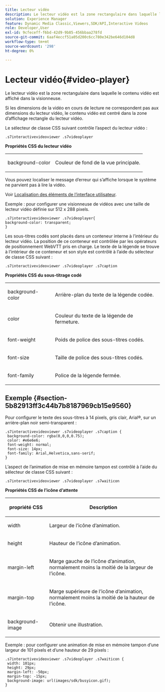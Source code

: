 ```yaml
---
title: Lecteur vidéo
description: Le lecteur vidéo est la zone rectangulaire dans laquelle le contenu vidéo est affiché dans la visionneuse.
solution: Experience Manager
feature: Dynamic Media Classic,Viewers,SDK/API,Interactive Videos
role: Developer,User
exl-id: 9cfeceff-f6bd-42d9-9b85-456bbaa278fd
source-git-commit: 6aaf4eccf51a05d200c6cc780e342be646d104d8
workflow-type: tm+mt
source-wordcount: '298'
ht-degree: 0%

---
```


# Lecteur vidéo{#video-player}

Le lecteur vidéo est la zone rectangulaire dans laquelle le contenu vidéo est affiché dans la visionneuse.

<!--<a id="section_061E550C1C1D4DB2BD663A898895B38C"></a>-->

Si les dimensions de la vidéo en cours de lecture ne correspondent pas aux dimensions du lecteur vidéo, le contenu vidéo est centré dans la zone d’affichage rectangle du lecteur vidéo.

Le sélecteur de classe CSS suivant contrôle l’aspect du lecteur vidéo :

```
.s7interactivevideoviewer .s7videoplayer
```

**Propriétés CSS du lecteur vidéo**

<table id="table_C48C56E696304C9BAFEE71BA9EA9A174"> 
 <tbody> 
  <tr> 
   <td colname="col1"> <p> <span class="codeph"> background-color </span> </p> </td> 
   <td colname="col2"> <p>Couleur de fond de la vue principale. </p> </td> 
  </tr> 
 </tbody> 
</table>

Vous pouvez localiser le message d’erreur qui s’affiche lorsque le système ne parvient pas à lire la vidéo.

Voir [Localisation des éléments de l’interface utilisateur](../../../c-html5-aem-asset-viewers/c-html5-aem-int-video/c-html5-aem-int-video-viewer-localization.md#concept-cbfc39344c494eb7b9f6a272cff0cc74).

Exemple : pour configurer une visionneuse de vidéos avec une taille de lecteur vidéo définie sur 512 x 288 pixels.

```
.s7interactivevideoviewer .s7videoplayer{ 
background-color: transparent; 
}
```

Les sous-titres codés sont placés dans un conteneur interne à l’intérieur du lecteur vidéo. La position de ce conteneur est contrôlée par les opérateurs de positionnement WebVTT pris en charge. Le texte de la légende se trouve à l’intérieur de ce conteneur et son style est contrôlé à l’aide du sélecteur de classe CSS suivant :

`.s7interactivevideoviewer .s7videoplayer .s7caption`

**Propriétés CSS du sous-titrage codé**

<table id="table_960E0D4FB91748FF9FC73C925B81879C"> 
 <tbody> 
  <tr> 
   <td colname="col1"> <p> <span class="codeph"> background-color </span> </p> </td> 
   <td colname="col2"> <p>Arrière-plan du texte de la légende codée. </p> </td> 
  </tr> 
  <tr> 
   <td colname="col1"> <p> <span class="codeph"> color </span> </p> </td> 
   <td colname="col2"> <p>Couleur du texte de la légende de fermeture. </p> </td> 
  </tr> 
  <tr> 
   <td colname="col1"> <p> <span class="codeph"> font-weight </span> </p> </td> 
   <td colname="col2"> <p> Poids de police des sous-titres codés. </p> </td> 
  </tr> 
  <tr> 
   <td colname="col1"> <p> <span class="codeph"> font-size </span> </p> </td> 
   <td colname="col2"> <p> Taille de police des sous-titres codés. </p> </td> 
  </tr> 
  <tr> 
   <td colname="col1"> <p> <span class="codeph"> font-family </span> </p> </td> 
   <td colname="col2"> <p>Police de la légende fermée. </p> </td> 
  </tr> 
 </tbody> 
</table>

## Exemple {#section-5b82913ff3c44b7b8187969cb15e9560}

Pour configurer le texte des sous-titres à 14 pixels, gris clair, Arial®, sur un arrière-plan noir semi-transparent :

```
.s7interactivevideoviewer .s7videoplayer .s7caption { 
 background-color: rgba(0,0,0,0.75); 
 color: #e6e6e6; 
 font-weight: normal; 
 font-size: 14px; 
 font-family: Arial,Helvetica,sans-serif; 
}
```

L’aspect de l’animation de mise en mémoire tampon est contrôlé à l’aide du sélecteur de classe CSS suivant :

```
.s7interactivevideoviewer .s7videoplayer .s7waiticon
```

**Propriétés CSS de l’icône d’attente**

<table id="table_8DB41A0FF2A746F78B763564C4F3EBE0"> 
 <thead> 
  <tr> 
   <th colname="col1" class="entry"> <p>propriété CSS </p> </th> 
   <th colname="col2" class="entry"> <p>Description </p> </th> 
  </tr> 
 </thead>
 <tbody> 
  <tr> 
   <td colname="col1"> <p> <span class="codeph"> width </span> </p> </td> 
   <td colname="col2"> <p> Largeur de l’icône d’animation. </p> </td> 
  </tr> 
  <tr> 
   <td colname="col1"> <p> <span class="codeph"> height </span> </p> </td> 
   <td colname="col2"> <p> Hauteur de l’icône d’animation. </p> </td> 
  </tr> 
  <tr> 
   <td colname="col1"> <p> <span class="codeph"> margin-left </span> </p> </td> 
   <td colname="col2"> <p> Marge gauche de l’icône d’animation, normalement moins la moitié de la largeur de l’icône. </p> </td> 
  </tr> 
  <tr> 
   <td colname="col1"> <p> <span class="codeph"> margin-top </span> </p> </td> 
   <td colname="col2"> <p> Marge supérieure de l’icône d’animation, normalement moins la moitié de la hauteur de l’icône. </p> </td> 
  </tr> 
  <tr> 
   <td colname="col1"> <p> <span class="codeph"> background-image </span> </p> </td> 
   <td colname="col2"> <p> Obtenir une illustration. </p> </td> 
  </tr> 
 </tbody> 
</table>

Exemple : pour configurer une animation de mise en mémoire tampon d’une largeur de 101 pixels et d’une hauteur de 29 pixels :

```
.s7interactivevideoviewer .s7videoplayer .s7waiticon { 
 width: 101px; 
 height: 29px; 
 margin-left: -50px; 
 margin-top: -15px; 
 background-image: url(images/sdk/busyicon.gif); 
}
```
